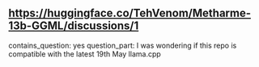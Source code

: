 ## https://huggingface.co/TehVenom/Metharme-13b-GGML/discussions/1

contains_question: yes
question_part: I was wondering if this repo is compatible with the latest 19th May llama.cpp